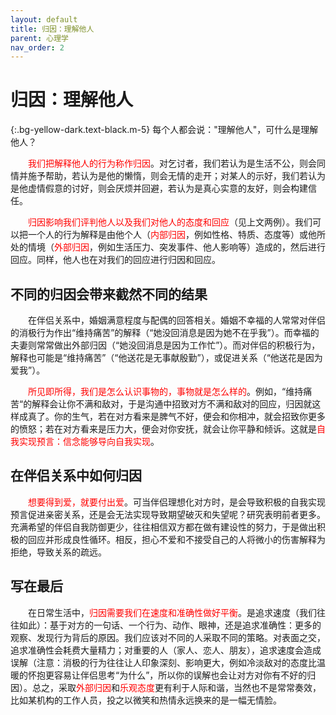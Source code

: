 ```yaml
---
layout: default
title: 归因：理解他人
parent: 心理学
nav_order: 2
---
```


# 归因：理解他人  

{:.bg-yellow-dark.text-black.m-5}
每个人都会说："理解他人"，可什么是理解他人？

&emsp;&emsp;<font color=red>我们把解释他人的行为称作归因</font>。对乞讨者，我们若认为是生活不公，则会同情并施予帮助，若认为是他的懒惰，则会无情的走开；对某人的示好，我们若认为是他虚情假意的讨好，则会厌烦并回避，若认为是真心实意的友好，则会构建信任。  

&emsp;&emsp;<font color=red>归因影响我们评判他人以及我们对他人的态度和回应</font>（见上文两例）。我们可以把一个人的行为解释是由他个人（<font color=red>内部归因</font>，例如性格、特质、态度等）或他所处的情境（<font color=red>外部归因</font>，例如生活压力、突发事件、他人影响等）造成的，然后进行回应。同样，他人也在对我们的回应进行归因和回应。

## 不同的归因会带来截然不同的结果
&emsp;&emsp;在伴侣关系中，婚姻满意程度与配偶的回答相关。婚姻不幸福的人常常对伴侣的消极行为作出“维持痛苦”的解释（“她没回消息是因为她不在乎我”）。而幸福的夫妻则常常做出外部归因（“她没回消息是因为工作忙”）。而对伴侣的积极行为，解释也可能是“维持痛苦”（“他送花是无事献殷勤”），或促进关系（“他送花是因为爱我”）。

&emsp;&emsp;<font color=red>所见即所得，我们是怎么认识事物的，事物就是怎么样的</font>。例如，“维持痛苦“的解释会让你不满和敌对，于是沟通中招致对方不满和敌对的回应，归因就这样成真了。你的生气，若在对方看来是脾气不好，便会和你相冲，就会招致你更多的愤怒；若在对方看来是压力大，便会对你安抚，就会让你平静和倾诉。这就是<font color=red>自我实现预言：信念能够导向自我实现</font>。  

## 在伴侣关系中如何归因
&emsp;&emsp;<font color=red>想要得到爱，就要付出爱</font>。可当伴侣理想化对方时，是会导致积极的自我实现预言促进亲密关系，还是会无法实现导致期望破灭和失望呢？研究表明前者更多。充满希望的伴侣自我防御更少，往往相信双方都在做有建设性的努力，于是做出积极的回应并形成良性循环。相反，担心不爱和不接受自己的人将微小的伤害解释为拒绝，导致关系的疏远。

## 写在最后
&emsp;&emsp;在日常生活中，<font color=red>归因需要我们在速度和准确性做好平衡</font>。是追求速度（我们往往如此）：基于对方的一句话、一个行为、动作、眼神，还是追求准确性：更多的观察、发现行为背后的原因。我们应该对不同的人采取不同的策略。对表面之交，追求准确性会耗费大量精力；对重要的人（家人、恋人、朋友），追求速度会造成误解（注意：消极的行为往往让人印象深刻、影响更大，例如冷淡敌对的态度比温暖的怀抱更容易让伴侣思考“为什么”，所以你的误解也会让对方对你有不好的归因）。总之，采取<font color=red>外部归因</font>和<font color=red>乐观态度</font>更有利于人际和谐，当然也不是常常奏效，比如某机构的工作人员，投之以微笑和热情永远换来的是一幅无情脸。
